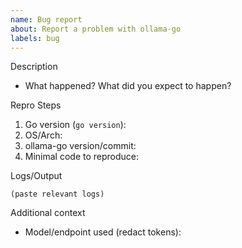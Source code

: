 ```yaml
---
name: Bug report
about: Report a problem with ollama-go
labels: bug
---
```


Description
- What happened? What did you expect to happen?

Repro Steps
1. Go version (`go version`):
2. OS/Arch:
3. ollama-go version/commit:
4. Minimal code to reproduce:

Logs/Output
```
(paste relevant logs)
```

Additional context
- Model/endpoint used (redact tokens):

